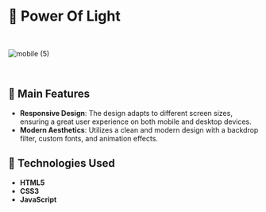 # 🌌 Power Of Light

<br>

![mobile (5)](https://github.com/DoaaOsamaK/PowerOfLight-Frontend/assets/147305995/9f8bc57e-39a3-4888-8c95-c8d4da4f62b6)

<br>

## 🏁 Main Features

- **Responsive Design**: The design adapts to different screen sizes, ensuring a great user experience on both mobile and desktop devices.
- **Modern Aesthetics**: Utilizes a clean and modern design with a backdrop filter, custom fonts, and animation effects.

## 🏁 Technologies Used

- **HTML5**
- **CSS3**
- **JavaScript**
